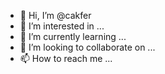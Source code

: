 - 👋 Hi, I’m @cakfer
- 👀 I’m interested in ...
- 🌱 I’m currently learning ...
- 💞️ I’m looking to collaborate on ...
- 📫 How to reach me ...

<!---
cakfer/cakfer is a ✨ special ✨ repository because its `README.md` (this file) appears on your GitHub profile.
You can click the Preview link to take a look at your changes.
--->
